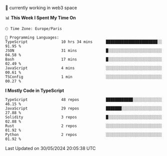 🔭 currently working in web3 space

<!--START_SECTION:waka-->
📊 **This Week I Spent My Time On** 

```text
🕑︎ Time Zone: Europe/Paris

💬 Programming Languages: 
TypeScript               10 hrs 34 mins      ███████████████████████░░   91.95 % 
JSON                     31 mins             █░░░░░░░░░░░░░░░░░░░░░░░░   04.58 % 
Bash                     17 mins             █░░░░░░░░░░░░░░░░░░░░░░░░   02.49 % 
JavaScript               4 mins              ░░░░░░░░░░░░░░░░░░░░░░░░░   00.61 % 
TSConfig                 1 min               ░░░░░░░░░░░░░░░░░░░░░░░░░   00.27 % 
```

**I Mostly Code in TypeScript** 

```text
TypeScript               48 repos            ████████████░░░░░░░░░░░░░   46.15 % 
JavaScript               29 repos            ███████░░░░░░░░░░░░░░░░░░   27.88 % 
Solidity                 3 repos             █░░░░░░░░░░░░░░░░░░░░░░░░   02.88 % 
Rust                     2 repos             ░░░░░░░░░░░░░░░░░░░░░░░░░   01.92 % 
Python                   2 repos             ░░░░░░░░░░░░░░░░░░░░░░░░░   01.92 % 
```




 Last Updated on 30/05/2024 20:05:38 UTC
<!--END_SECTION:waka-->
